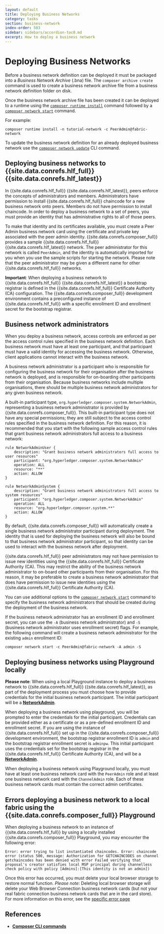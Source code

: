 ```yaml
---
layout: default
title: Deploying Business Networks
category: tasks
section: business-network
index-order: 503
sidebar: sidebars/accordion-toc0.md
excerpt: How to deploy a business network
---
```


# Deploying Business Networks

Before a business network definition can be deployed it must be packaged into a _Business Network Archive_ (.bna) file. The `composer archive create` command is used to create a business network archive file from a business network definition folder on disk.

Once the business network archive file has been created it can be deployed to a runtime using the [`composer runtime install`](../reference/composer.runtime.install.html) command followed by a [`composer network start`](../reference/composer.network.start.html) command.

For example:

    composer runtime install -n tutorial-network -c PeerAdmin@fabric-network

To update the business network definition for an already deployed business network use the [`composer network update`](../reference/composer.network.update.html) CLI command.

## Deploying business networks to {{site.data.conrefs.hlf_full}} {{site.data.conrefs.hlf_latest}}

In {{site.data.conrefs.hlf_full}} {{site.data.conrefs.hlf_latest}}, peers enforce the concepts of administrators and members. Administrators have permission to install {{site.data.conrefs.hlf_full}} chaincode for a new business network onto peers. Members do not have permission to install chaincode. In order to deploy a business network to a set of peers, you must provide an identity that has administrative rights to all of those peers.

To make that identity and its certificates available, you must create a Peer Admin business network card using the certificate and private key associated with the peer admin identity.
{{site.data.conrefs.composer_full}} provides a sample {{site.data.conrefs.hlf_full}} {{site.data.conrefs.hlf_latest}} network. The peer administrator for this network is called `PeerAdmin`, and the identity is automatically imported for you when you use the sample scripts for starting the network. Please note that the peer administrator may be given a different name for other {{site.data.conrefs.hlf_full}} networks.

**Important**: When deploying a business network to {{site.data.conrefs.hlf_full}} {{site.data.conrefs.hlf_latest}} a bootstrap registrar is defined in the {{site.data.conrefs.hlf_full}} Certificate Authority (CA) configuration. The {{site.data.conrefs.composer_full}} development environment contains a preconfigured instance of {{site.data.conrefs.hlf_full}} with a specific enrollment ID and enrollment secret for the bootstrap registrar.

## Business network administrators

When you deploy a business network, access controls are enforced as per the access control rules specified in the business network definition. Each business network must have at least one participant, and that participant must have a valid identity for accessing the business network. Otherwise, client applications cannot interact with the business network.

A business network administrator is a participant who is responsible for configuring the business network for their organisation after the business network is deployed, and is responsible for on-boarding other participants from their organisation. Because business networks include multiple organisations, there should be multiple business network administrators for any given business network.

A built-in participant type, `org.hyperledger.composer.system.NetworkAdmin`, representing a business network administrator is provided by {{site.data.conrefs.composer_full}}. This built-in participant type does not have any special permissions; they are still subject to the access control rules specified in the business network definition. For this reason, it is recommended that you start with the following sample access control rules that grant business network administrators full access to a business network:

```
rule NetworkAdminUser {
    description: "Grant business network administrators full access to user resources"
    participant: "org.hyperledger.composer.system.NetworkAdmin"
    operation: ALL
    resource: "**"
    action: ALLOW
}

rule NetworkAdminSystem {
    description: "Grant business network administrators full access to system resources"
    participant: "org.hyperledger.composer.system.NetworkAdmin"
    operation: ALL
    resource: "org.hyperledger.composer.system.**"
    action: ALLOW
}
```

By default, {{site.data.conrefs.composer_full}} will automatically create a single business network administrator participant during deployment. The identity that is used for deploying the business network will also be bound to that business network administrator participant, so that identity can be used to interact with the business network after deployment.

{{site.data.conrefs.hlf_full}} peer administrators may not have permission to issue new identities using the {{site.data.conrefs.hlf_full}} Certificate Authority (CA). This may restrict the ability of the business network administrator to on-board other participants from their organisation. For this reason, it may be preferable to create a business network administrator that does have permission to issue new identities using the {{site.data.conrefs.hlf_full}} Certificate Authority (CA).

You can use additional options to the [`composer network start`](../reference/composer.network.start.html) command to specify the business network administrators that should be created during the deployment of the business network.

If the business network administrator has an enrollment ID and enrollment secret, you can use the `-A` (business network administrator) and `-S` (business network administrator uses enrollment secret) flags. For example, the following command will create a business network administrator for the existing `admin` enrollment ID:

    composer network start -c PeerAdmin@fabric-network -A admin -S

## Deploying business networks using Playground locally

**Please note**: When using a local Playground instance to deploy a business network to {{site.data.conrefs.hlf_full}} {{site.data.conrefs.hlf_latest}}, as part of the deployment process you must choose how to provide credentials for the initial business network participant. The initial participant will be a [**NetworkAdmin**](https://github.com/hyperledger/composer/blob/master/packages/composer-common/lib/system/org.hyperledger.composer.system.cto).

When deploying a business network using playground, you will be prompted to enter the credentials for the initial participant. Credentials can be provided either as a certificate or as a pre-defined enrollment ID and enrollment secret. If you are using the instance of {{site.data.conrefs.hlf_full}} set up in the {{site.data.conrefs.composer_full}} development environment, the bootstrap registrar enrollment ID is `admin` and the bootstrap registrar enrollment secret is `adminpw`.  This initial participant uses the credentials set for the bootstrap registrar in the {{site.data.conrefs.hlf_full}} Certificate Authority (CA), and will be a [**NetworkAdmin**](https://github.com/hyperledger/composer/blob/master/packages/composer-common/lib/system/org.hyperledger.composer.system.cto).

When deploying a business network using Playground locally, you must have at least one business network card with the `PeerAdmin` role and at least one business network card with the `ChannelAdmin` role. Each of these business network cards must contain the correct admin certificates.

## Errors deploying a business network to a local fabric using the {{site.data.conrefs.composer_full}} Playground

When deploying a business network to an instance of {{site.data.conrefs.hlf_full}} by using a locally installed {{site.data.conrefs.composer_full}} Playground, you may encounter the following error:

```
Error: error trying to list instantiated chaincodes. Error: chaincode error (status 500, message: Authorization for GETCHAINCODES on channel getchaincodes has been denied with error Failed verifying that proposal's creator satisfies local MSP principal during channelless check policy with policy [Admins]:[This identity is not an admin])
```

Once this error has occurred, you must delete your local browser storage to restore normal function. *Please note*: Deleting local browser storage will delete your Web Browser Connection business network cards (but not your real fabric connection business network cards that are in the card store). For more information on this error, see the [specific error page](../problems/deployment-local-playground.html)

## References

* [**Composer CLI commands**](../reference/commands.html)
